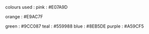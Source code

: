 

colours used :
pink    : #E07A9D

orange  : #E9AC7F

green   : #9CC087
teal    : #559988
blue    : #8EB5DE
purple  : #A59CF5
